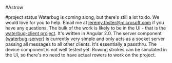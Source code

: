 #Astrow

#project status
Waterbug is coming along, but there's still a lot to do. We would love for you to help. Email me at jeremy.foster@microsoft.com if you have any questions.
The bulk of the work is likely to be in the UI - that is the [waterbug-client project](http://github.com/codefoster/waterbug-client). It's written in Angular 2.0.
The server component ([waterbug-server](http://github.com/codefoster/waterbug-server)) is currently very simple and only acts as a socket server passing all messages to all other clients. It's essentially a passthru.
The device component is not well tested yet. Rowing strokes can be simulated in the UI, so there's no need to have actual rowers to work on the project.

